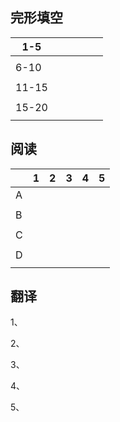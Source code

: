 ## 完形填空

| 1-5   |      |      |      |      |      |
| ----- | ---- | ---- | ---- | ---- | ---- |
|       |      |      |      |      |      |
| 6-10  |      |      |      |      |      |
|       |      |      |      |      |      |
| 11-15 |      |      |      |      |      |
|       |      |      |      |      |      |
| 15-20 |      |      |      |      |      |
|       |      |      |      |      |      |

## 阅读

|      | 1    | 2    | 3    | 4    | 5    |
| ---- | ---- | ---- | ---- | ---- | ---- |
| A    |      |      |      |      |      |
|      |      |      |      |      |      |
| B    |      |      |      |      |      |
|      |      |      |      |      |      |
| C    |      |      |      |      |      |
|      |      |      |      |      |      |
| D    |      |      |      |      |      |
|      |      |      |      |      |      |

## 翻译

1、

2、

3、

4、

5、